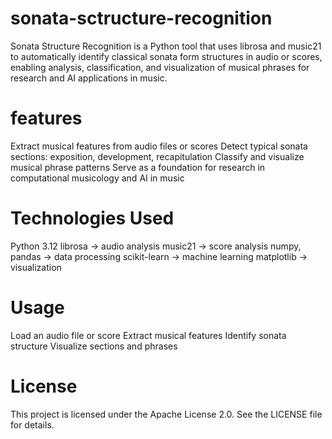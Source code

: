 # sonata-sctructure-recognition
Sonata Structure Recognition is a Python tool that uses librosa and music21 to automatically identify classical sonata form structures in audio or scores, enabling analysis, classification, and visualization of musical phrases for research and AI applications in music.

# features
Extract musical features from audio files or scores
Detect typical sonata sections: exposition, development, recapitulation
Classify and visualize musical phrase patterns
Serve as a foundation for research in computational musicology and AI in music

# Technologies Used
Python 3.12
librosa → audio analysis
music21 → score analysis
numpy, pandas → data processing
scikit-learn → machine learning
matplotlib → visualization

# Usage
Load an audio file or score
Extract musical features
Identify sonata structure
Visualize sections and phrases

# License
This project is licensed under the Apache License 2.0. See the LICENSE file for details.
